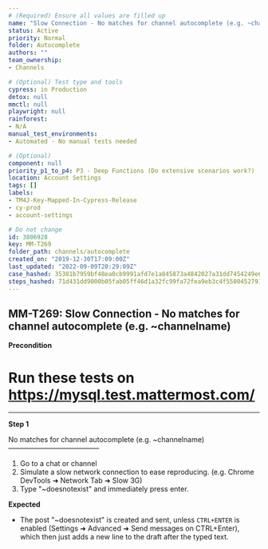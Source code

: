 ```yaml
---
# (Required) Ensure all values are filled up
name: "Slow Connection - No matches for channel autocomplete (e.g. ~channelname)"
status: Active
priority: Normal
folder: Autocomplete
authors: ""
team_ownership: 
- Channels

# (Optional) Test type and tools
cypress: in Production
detox: null
mmctl: null
playwright: null
rainforest: 
- N/A
manual_test_environments: 
- Automated - No manual tests needed

# (Optional)
component: null
priority_p1_to_p4: P3 - Deep Functions (Do extensive scenarios work?)
location: Account Settings
tags: []
labels: 
- TM4J-Key-Mapped-In-Cypress-Release
- cy-prod
- account-settings

# Do not change
id: 3806928
key: MM-T269
folder_path: channels/autocomplete
created_on: "2019-12-30T17:09:00Z"
last_updated: "2022-09-09T20:29:09Z"
case_hashed: 35381b7959bf48ea0cb9991afd7e1a845873a4842027a31dd7454249e6535fc500af2bf7a3e864900281d37594a7c328
steps_hashed: 71d431dd9000b05fab05ff46d1a32fc99fa72fea9eb3c4f550045279150891cb396b4e104d43e41c144f13304cb7fdbf
---
```


## MM-T269: Slow Connection - No matches for channel autocomplete (e.g. ~channelname)

**Precondition**

# Run these tests on <https://mysql.test.mattermost.com/>

---

**Step 1**

No matches for channel autocomplete (e.g. \~channelname)\
––––––––––––––––––––––––––

1. Go to a chat or channel
2. Simulate a slow network connection to ease reproducing. (e.g. Chrome DevTools ➜ Network Tab ➜ Slow 3G)
3. Type "\~doesnotexist" and immediately press enter.

**Expected**

- The post "\~doesnotexist" is created and sent, unless `CTRL+ENTER` is enabled (Settings ➜ Advanced ➜ Send messages on CTRL+Enter), which then just adds a new line to the draft after the typed text.
